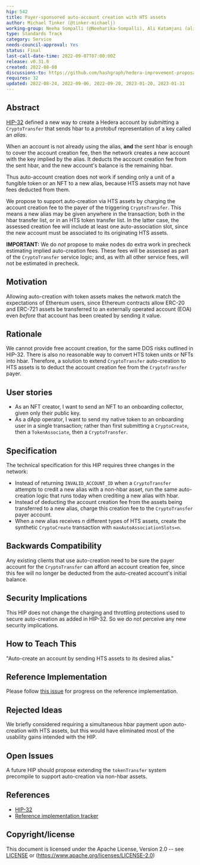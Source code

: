 ```yaml
---
hip: 542
title: Payer-sponsored auto-account creation with HTS assets
author: Michael Tinker (@tinker-michaelj)
working-group: Neeha Sompalli (@Neeharika-Sompalli), Ali Katamjani (ali@swirldslabs.com)
type: Standards Track
category: Service
needs-council-approval: Yes
status: Final
last-call-date-time: 2022-09-07T07:00:00Z
release: v0.31.0
created: 2022-08-08
discussions-to: https://github.com/hashgraph/hedera-improvement-proposal/discussions/541
requires: 32
updated: 2022-08-24, 2022-09-06, 2022-09-20, 2023-01-20, 2023-01-31
---
```


## Abstract

[HIP-32](https://hips.hedera.com/hip/hip-32) defined a new way to create a Hedera account by submitting a `CryptoTransfer` 
that sends hbar to a protobuf representation of a key called an _alias_.

When an account is not already using the alias, **and** the sent hbar is enough to cover the account creation fee, then 
the network creates a new account with the key implied by the alias. It deducts the account creation fee from 
the sent hbar, and the new account's balance is the remaining hbar. 

Thus auto-account creation does not work if sending only a unit of a fungible token or an NFT to a new alias, 
because HTS assets may not have fees deducted from them. 

We propose to support auto-creation via HTS assets by charging the account creation fee to the payer of the triggering 
`CryptoTransfer`. This means a new alias may be given anywhere in the transaction; both in the hbar transfer list, or in 
an HTS token transfer list. In the latter case, the assessed creation fee will include at least one auto-association slot, 
since the new account must be associated to its originating HTS assets.

**IMPORTANT:** We do _not_ propose to make nodes do extra work in precheck estimating implied auto-creation fees. These
fees will be assessed as part of the `CryptoTransfer` service logic; and, as with all other service fees, will not be 
estimated in precheck.

## Motivation

Allowing auto-creation with token assets makes the network match the expectations of Ethereum users, since Ethereum 
contracts allow ERC-20 and ERC-721 assets be transferred to an externally operated account (EOA) even _before_ that 
account has been created by sending it value. 

## Rationale

We cannot provide free account creation, for the same DOS risks outlined in HIP-32. There is also no reasonable way to 
convert HTS token units or NFTs into hbar. Therefore, a solution to extend `CryptoTransfer` auto-creation to 
HTS assets is to deduct the account creation fee from the `CryptoTransfer` payer.

## User stories

- As an NFT creator, I want to send an NFT to an onboarding collector, given only their public key. 
- As a dApp operator, I want to send my native token to an onboarding user in a single transaction; rather
than first submitting a `CryptoCreate`, then a `TokenAssociate`, then a `CryptoTransfer`.
  
## Specification

The technical specification for this HIP requires three changes in the network:
 - Instead of returning `INVALID_ACCOUNT_ID` when a `CryptoTransfer` attempts to credit a new alias
 with a non-hbar asset, run the same auto-creation logic that runs today when crediting a new alias with hbar.
 - Instead of deducting the account creation fee from the assets being transferred to a new 
alias, charge this creation fee to the `CryptoTransfer` payer account.
 - When a new alias receives _n_ different types of HTS assets, create the synthetic `CryptoCreate` 
transaction with `maxAutoAssociationSlots=n`.

## Backwards Compatibility

Any existing clients that use auto-creation need to be sure the payer account for the 
`CryptoTransfer` can afford an account creation fee, since this fee will no longer be deducted
from the auto-created account's initial balance. 

## Security Implications

This HIP does not change the charging and throttling protections used to secure auto-creation as added in HIP-32. 
So we do not perceive any new security implications.

## How to Teach This

"Auto-create an account by sending HTS assets to its desired alias."

## Reference Implementation

Please follow [this issue](https://github.com/hashgraph/hedera-services/issues/3763) for progress
on the reference implementation.

## Rejected Ideas

We briefly considered requiring a simultaneous hbar payment upon auto-creation with HTS assets, but this would have
eliminated most of the usability gains intended with the HIP.

## Open Issues

A future HIP should propose extending the `tokenTransfer` system precompile to support auto-creation via non-hbar assets.

## References

- [HIP-32](https://hips.hedera.com/hip/hip-32)
- [Reference implementation tracker](https://github.com/hashgraph/hedera-services/issues/3763)

## Copyright/license

This document is licensed under the Apache License, Version 2.0 -- see [LICENSE](../LICENSE) or (https://www.apache.org/licenses/LICENSE-2.0)

